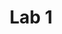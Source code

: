 ---
title: "Lab 1"
description: "Play with Docker"
lead: "Play with Docker"
menu:
  docs:
    parent: "labs"
    identifier: "play-with-docker"
weight: 200
---